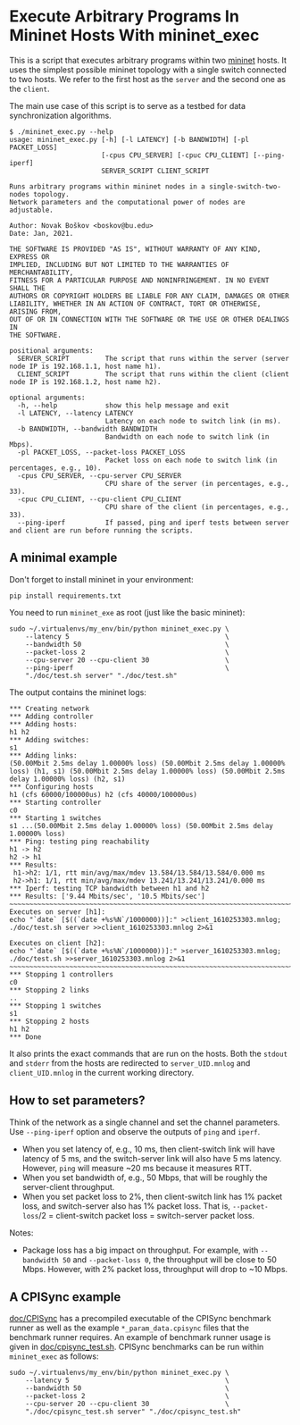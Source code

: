 # Execute Arbitrary Programs In Mininet Hosts With mininet_exec

This is a script that executes arbitrary programs within two
[mininet](http://mininet.org/) hosts. It uses the simplest possible
mininet topology with a single switch connected to two hosts. We refer
to the first host as the `server` and the second one as the `client`.

The main use case of this script is to serve as a testbed for data
synchronization algorithms.

``` shell
$ ./mininet_exec.py --help
usage: mininet_exec.py [-h] [-l LATENCY] [-b BANDWIDTH] [-pl PACKET_LOSS]
                       [-cpus CPU_SERVER] [-cpuc CPU_CLIENT] [--ping-iperf]
                       SERVER_SCRIPT CLIENT_SCRIPT

Runs arbitrary programs within mininet nodes in a single-switch-two-nodes topology.
Network parameters and the computational power of nodes are adjustable.

Author: Novak Boškov <boskov@bu.edu>
Date: Jan, 2021.

THE SOFTWARE IS PROVIDED "AS IS", WITHOUT WARRANTY OF ANY KIND, EXPRESS OR
IMPLIED, INCLUDING BUT NOT LIMITED TO THE WARRANTIES OF MERCHANTABILITY,
FITNESS FOR A PARTICULAR PURPOSE AND NONINFRINGEMENT. IN NO EVENT SHALL THE
AUTHORS OR COPYRIGHT HOLDERS BE LIABLE FOR ANY CLAIM, DAMAGES OR OTHER
LIABILITY, WHETHER IN AN ACTION OF CONTRACT, TORT OR OTHERWISE, ARISING FROM,
OUT OF OR IN CONNECTION WITH THE SOFTWARE OR THE USE OR OTHER DEALINGS IN
THE SOFTWARE.

positional arguments:
  SERVER_SCRIPT         The script that runs within the server (server node IP is 192.168.1.1, host name h1).
  CLIENT_SCRIPT         The script that runs within the client (client node IP is 192.168.1.2, host name h2).

optional arguments:
  -h, --help            show this help message and exit
  -l LATENCY, --latency LATENCY
                        Latency on each node to switch link (in ms).
  -b BANDWIDTH, --bandwidth BANDWIDTH
                        Bandwidth on each node to switch link (in Mbps).
  -pl PACKET_LOSS, --packet-loss PACKET_LOSS
                        Packet loss on each node to switch link (in percentages, e.g., 10).
  -cpus CPU_SERVER, --cpu-server CPU_SERVER
                        CPU share of the server (in percentages, e.g., 33).
  -cpuc CPU_CLIENT, --cpu-client CPU_CLIENT
                        CPU share of the client (in percentages, e.g., 33).
  --ping-iperf          If passed, ping and iperf tests between server and client are run before running the scripts.
```

## A minimal example
Don't forget to install mininet in your environment:

``` shell
pip install requirements.txt
```

You need to run `mininet_exe` as root (just like the basic mininet):

``` shell
sudo ~/.virtualenvs/my_env/bin/python mininet_exec.py \
    --latency 5                                       \
    --bandwidth 50                                    \
    --packet-loss 2                                   \
    --cpu-server 20 --cpu-client 30                   \
    --ping-iperf                                      \
    "./doc/test.sh server" "./doc/test.sh"
```

The output contains the mininet logs:

``` shell
*** Creating network
*** Adding controller
*** Adding hosts:
h1 h2
*** Adding switches:
s1
*** Adding links:
(50.00Mbit 2.5ms delay 1.00000% loss) (50.00Mbit 2.5ms delay 1.00000% loss) (h1, s1) (50.00Mbit 2.5ms delay 1.00000% loss) (50.00Mbit 2.5ms delay 1.00000% loss) (h2, s1)
*** Configuring hosts
h1 (cfs 60000/100000us) h2 (cfs 40000/100000us)
*** Starting controller
c0
*** Starting 1 switches
s1 ...(50.00Mbit 2.5ms delay 1.00000% loss) (50.00Mbit 2.5ms delay 1.00000% loss)
*** Ping: testing ping reachability
h1 -> h2
h2 -> h1
*** Results:
 h1->h2: 1/1, rtt min/avg/max/mdev 13.584/13.584/13.584/0.000 ms
 h2->h1: 1/1, rtt min/avg/max/mdev 13.241/13.241/13.241/0.000 ms
*** Iperf: testing TCP bandwidth between h1 and h2
*** Results: ['9.44 Mbits/sec', '10.5 Mbits/sec']
~~~~~~~~~~~~~~~~~~~~~~~~~~~~~~~~~~~~~~~~~~~~~~~~~~~~~~~~~~~~~~~~~~~~~~~~~~~~~~~~
Executes on server [h1]:
echo "`date` [$((`date +%s%N`/1000000))]:" >client_1610253303.mnlog; ./doc/test.sh server >>client_1610253303.mnlog 2>&1

Executes on client [h2]:
echo "`date` [$((`date +%s%N`/1000000))]:" >server_1610253303.mnlog; ./doc/test.sh >>server_1610253303.mnlog 2>&1
~~~~~~~~~~~~~~~~~~~~~~~~~~~~~~~~~~~~~~~~~~~~~~~~~~~~~~~~~~~~~~~~~~~~~~~~~~~~~~~~
*** Stopping 1 controllers
c0
*** Stopping 2 links
..
*** Stopping 1 switches
s1
*** Stopping 2 hosts
h1 h2
*** Done
```

It also prints the exact commands that are run on the hosts. Both the
`stdout` and `stderr` from the hosts are redirected to
`server_UID.mnlog` and ``client_UID.mnlog`` in the current working
directory.

## How to set parameters?
Think of the network as a single channel and set the channel
parameters. Use `--ping-iperf` option and observe the outputs of
`ping` and `iperf`.

- When you set latency of, e.g., 10 ms, then client-switch link will
  have latency of 5 ms, and the switch-server link will also have 5 ms
  latency. However, `ping` will measure ~20 ms because it measures
  RTT.
- When you set bandwidth of, e.g., 50 Mbps, that will be roughly the
  server-client throughput.
- When you set packet loss to 2%, then client-switch link has 1%
  packet loss, and switch-server also has 1% packet loss. That is,
  `--packet-loss`/2 = client-switch packet loss = switch-server packet
  loss.

Notes:
- Package loss has a big impact on throughput. For example, with
  `--bandwidth 50` and `--packet-loss 0`, the throughput will be close
  to 50 Mbps. However, with 2% packet loss, throughput will drop to
  ~10 Mbps.

## A CPISync example
[doc/CPISync](doc/CPISync) has a precompiled executable of the CPISync
benchmark runner as well as the example `*_param_data.cpisync` files
that the benchmark runner requires. An example of benchmark runner
usage is given in [doc/cpisync_test.sh](doc/cpisync_test.sh). CPISync
benchmarks can be run within `mininet_exec` as follows:

``` shell
sudo ~/.virtualenvs/my_env/bin/python mininet_exec.py \
    --latency 5                                       \
    --bandwidth 50                                    \
    --packet-loss 2                                   \
    --cpu-server 20 --cpu-client 30                   \
    "./doc/cpisync_test.sh server" "./doc/cpisync_test.sh"
```
